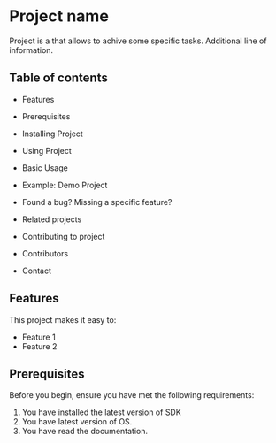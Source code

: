 # Project name
Project is a that allows to achive some specific tasks.
Additional line of information.

## Table of contents
- Features

- Prerequisites

- Installing Project

- Using Project

- Basic Usage

- Example: Demo Project

- Found a bug? Missing a specific feature?

- Related projects

- Contributing to project

- Contributors

- Contact

## Features

This project makes it easy to:
- Feature 1
- Feature 2

## Prerequisites

Before you begin, ensure you have met the following requirements:

1. You have installed the latest version of SDK
2. You have latest version of OS.
3. You have read the documentation.
